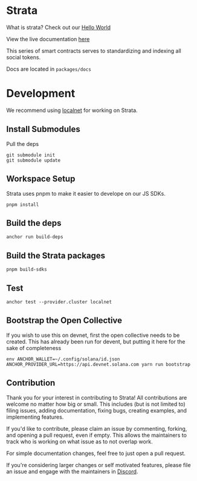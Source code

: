 # Strata

What is strata? Check out our [Hello World](https://blog.strataprotocol.com/welcome)

View the live documentation [here](https://docs.strataprotocol.com)

This series of smart contracts serves to standardizing and indexing all social tokens.

Docs are located in `packages/docs`

# Development

We recommend using [localnet](https://docs.solana.com/developing/test-validator) for working on Strata.

## Install Submodules

Pull the deps

```
git submodule init
git submodule update
```

## Workspace Setup

Strata uses pnpm to make it easier to develope on our JS SDKs.

```
pnpm install
```

## Build the deps

```
anchor run build-deps
```

## Build the Strata packages

```
pnpm build-sdks
```

## Test

```
anchor test --provider.cluster localnet
```

## Bootstrap the Open Collective

If you wish to use this on devnet, first the open collective needs to be created. This has already been run for devent, but putting it here for the sake of completeness

```
env ANCHOR_WALLET=~/.config/solana/id.json ANCHOR_PROVIDER_URL=https://api.devnet.solana.com yarn run bootstrap
```

## Contribution

Thank you for your interest in contributing to Strata! All contributions are welcome no
matter how big or small. This includes (but is not limited to) filing issues,
adding documentation, fixing bugs, creating examples, and implementing features.

If you'd like to contribute, please claim an issue by commenting, forking, and
opening a pull request, even if empty. This allows the maintainers to track who
is working on what issue as to not overlap work.

For simple documentation changes, feel free to just open a pull request.

If you're considering larger changes or self motivated features, please file an issue
and engage with the maintainers in [Discord](https://discord.gg/XQhCFg77WM).
